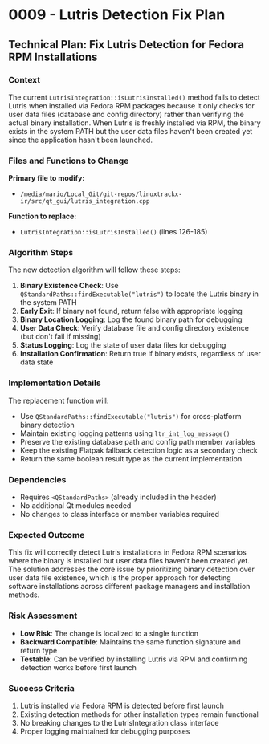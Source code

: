 # 0009 - Lutris Detection Fix Plan

## Technical Plan: Fix Lutris Detection for Fedora RPM Installations

### Context
The current `LutrisIntegration::isLutrisInstalled()` method fails to detect Lutris when installed via Fedora RPM packages because it only checks for user data files (database and config directory) rather than verifying the actual binary installation. When Lutris is freshly installed via RPM, the binary exists in the system PATH but the user data files haven't been created yet since the application hasn't been launched.

### Files and Functions to Change

**Primary file to modify:**
- `/media/mario/Local_Git/git-repos/linuxtrackx-ir/src/qt_gui/lutris_integration.cpp`

**Function to replace:**
- `LutrisIntegration::isLutrisInstalled()` (lines 126-185)

### Algorithm Steps

The new detection algorithm will follow these steps:

1. **Binary Existence Check**: Use `QStandardPaths::findExecutable("lutris")` to locate the Lutris binary in the system PATH
2. **Early Exit**: If binary not found, return false with appropriate logging
3. **Binary Location Logging**: Log the found binary path for debugging
4. **User Data Check**: Verify database file and config directory existence (but don't fail if missing)
5. **Status Logging**: Log the state of user data files for debugging
6. **Installation Confirmation**: Return true if binary exists, regardless of user data state

### Implementation Details

The replacement function will:
- Use `QStandardPaths::findExecutable("lutris")` for cross-platform binary detection
- Maintain existing logging patterns using `ltr_int_log_message()`
- Preserve the existing database path and config path member variables
- Keep the existing Flatpak fallback detection logic as a secondary check
- Return the same boolean result type as the current implementation

### Dependencies
- Requires `<QStandardPaths>` (already included in the header)
- No additional Qt modules needed
- No changes to class interface or member variables required

### Expected Outcome
This fix will correctly detect Lutris installations in Fedora RPM scenarios where the binary is installed but user data files haven't been created yet. The solution addresses the core issue by prioritizing binary detection over user data file existence, which is the proper approach for detecting software installations across different package managers and installation methods.

### Risk Assessment
- **Low Risk**: The change is localized to a single function
- **Backward Compatible**: Maintains the same function signature and return type
- **Testable**: Can be verified by installing Lutris via RPM and confirming detection works before first launch

### Success Criteria
1. Lutris installed via Fedora RPM is detected before first launch
2. Existing detection methods for other installation types remain functional
3. No breaking changes to the LutrisIntegration class interface
4. Proper logging maintained for debugging purposes
